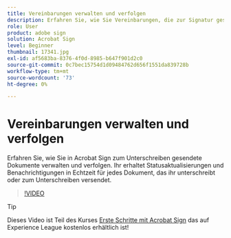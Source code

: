 ```yaml
---
title: Vereinbarungen verwalten und verfolgen
description: Erfahren Sie, wie Sie Vereinbarungen, die zur Signatur gesendet wurden, in Acrobat Sign verwalten und verfolgen.
role: User
product: adobe sign
solution: Acrobat Sign
level: Beginner
thumbnail: 17341.jpg
exl-id: af5683ba-8376-4f0d-8985-b647f901d2c0
source-git-commit: 0c7bec15754d1d09484762d656f1551da839728b
workflow-type: tm+mt
source-wordcount: '73'
ht-degree: 0%

---
```


# Vereinbarungen verwalten und verfolgen

Erfahren Sie, wie Sie in Acrobat Sign zum Unterschreiben gesendete Dokumente verwalten und verfolgen. Ihr erhaltet Statusaktualisierungen und Benachrichtigungen in Echtzeit für jedes Dokument, das ihr unterschreibt oder zum Unterschreiben versendet.

>[!VIDEO](https://video.tv.adobe.com/v/338695?hidetitle=true)

>[!TIP]
>
>Dieses Video ist Teil des Kurses [Erste Schritte mit Acrobat Sign](https://experienceleague.adobe.com/?recommended=Sign-U-1-2020.1) das auf Experience League kostenlos erhältlich ist!
